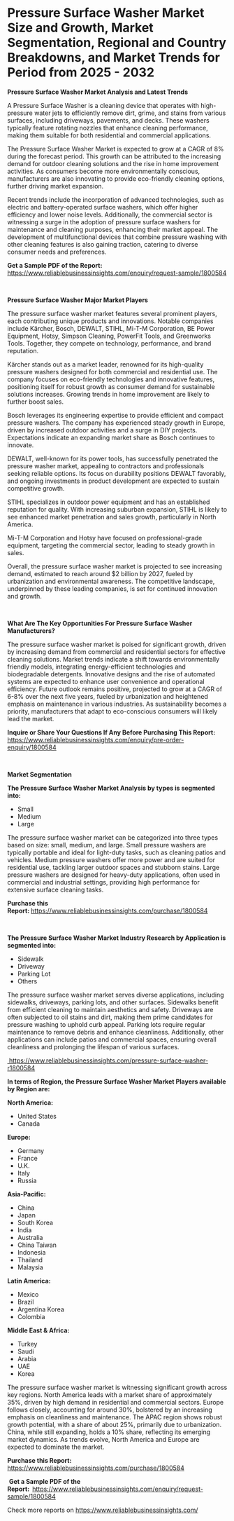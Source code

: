 <p><h1>Pressure Surface Washer Market Size and Growth, Market Segmentation, Regional and Country Breakdowns, and Market Trends for Period from 2025 -  2032</h1></p><p><strong>Pressure Surface Washer Market Analysis and Latest Trends</strong></p>
<p><p>A Pressure Surface Washer is a cleaning device that operates with high-pressure water jets to efficiently remove dirt, grime, and stains from various surfaces, including driveways, pavements, and decks. These washers typically feature rotating nozzles that enhance cleaning performance, making them suitable for both residential and commercial applications.</p><p>The Pressure Surface Washer Market is expected to grow at a CAGR of 8% during the forecast period. This growth can be attributed to the increasing demand for outdoor cleaning solutions and the rise in home improvement activities. As consumers become more environmentally conscious, manufacturers are also innovating to provide eco-friendly cleaning options, further driving market expansion. </p><p>Recent trends include the incorporation of advanced technologies, such as electric and battery-operated surface washers, which offer higher efficiency and lower noise levels. Additionally, the commercial sector is witnessing a surge in the adoption of pressure surface washers for maintenance and cleaning purposes, enhancing their market appeal. The development of multifunctional devices that combine pressure washing with other cleaning features is also gaining traction, catering to diverse consumer needs and preferences.</p></p>
<p><strong>Get a Sample PDF of the Report:&nbsp;</strong> <a href="https://www.reliablebusinessinsights.com/enquiry/request-sample/1800584?utm_campaign=1581&utm_medium=2&utm_source=Github&utm_content=ia&utm_term=10042025&utm_id=pressure-surface-washer">https://www.reliablebusinessinsights.com/enquiry/request-sample/1800584</a></p>
<p>&nbsp;</p>
<p><strong>Pressure Surface Washer Major Market Players</strong></p>
<p><p>The pressure surface washer market features several prominent players, each contributing unique products and innovations. Notable companies include Kärcher, Bosch, DEWALT, STIHL, Mi-T-M Corporation, BE Power Equipment, Hotsy, Simpson Cleaning, PowerFit Tools, and Greenworks Tools. Together, they compete on technology, performance, and brand reputation.</p><p>Kärcher stands out as a market leader, renowned for its high-quality pressure washers designed for both commercial and residential use. The company focuses on eco-friendly technologies and innovative features, positioning itself for robust growth as consumer demand for sustainable solutions increases. Growing trends in home improvement are likely to further boost sales.</p><p>Bosch leverages its engineering expertise to provide efficient and compact pressure washers. The company has experienced steady growth in Europe, driven by increased outdoor activities and a surge in DIY projects. Expectations indicate an expanding market share as Bosch continues to innovate.</p><p>DEWALT, well-known for its power tools, has successfully penetrated the pressure washer market, appealing to contractors and professionals seeking reliable options. Its focus on durability positions DEWALT favorably, and ongoing investments in product development are expected to sustain competitive growth.</p><p>STIHL specializes in outdoor power equipment and has an established reputation for quality. With increasing suburban expansion, STIHL is likely to see enhanced market penetration and sales growth, particularly in North America.</p><p>Mi-T-M Corporation and Hotsy have focused on professional-grade equipment, targeting the commercial sector, leading to steady growth in sales. </p><p>Overall, the pressure surface washer market is projected to see increasing demand, estimated to reach around $2 billion by 2027, fueled by urbanization and environmental awareness. The competitive landscape, underpinned by these leading companies, is set for continued innovation and growth.</p></p>
<p>&nbsp;</p>
<p><strong>What Are The Key Opportunities For Pressure Surface Washer Manufacturers?</strong></p>
<p><p>The pressure surface washer market is poised for significant growth, driven by increasing demand from commercial and residential sectors for effective cleaning solutions. Market trends indicate a shift towards environmentally friendly models, integrating energy-efficient technologies and biodegradable detergents. Innovative designs and the rise of automated systems are expected to enhance user convenience and operational efficiency. Future outlook remains positive, projected to grow at a CAGR of 6-8% over the next five years, fueled by urbanization and heightened emphasis on maintenance in various industries. As sustainability becomes a priority, manufacturers that adapt to eco-conscious consumers will likely lead the market.</p></p>
<p><strong>Inquire or Share Your Questions If Any Before Purchasing This Report:</strong> <a href="https://www.reliablebusinessinsights.com/enquiry/pre-order-enquiry/1800584?utm_campaign=1581&utm_medium=2&utm_source=Github&utm_content=ia&utm_term=10042025&utm_id=pressure-surface-washer">https://www.reliablebusinessinsights.com/enquiry/pre-order-enquiry/1800584</a></p>
<p>&nbsp;</p>
<p><strong>Market Segmentation</strong></p>
<p><strong>The Pressure Surface Washer Market Analysis by types is segmented into:</strong></p>
<p><ul><li>Small</li><li>Medium</li><li>Large</li></ul></p>
<p><p>The pressure surface washer market can be categorized into three types based on size: small, medium, and large. Small pressure washers are typically portable and ideal for light-duty tasks, such as cleaning patios and vehicles. Medium pressure washers offer more power and are suited for residential use, tackling larger outdoor spaces and stubborn stains. Large pressure washers are designed for heavy-duty applications, often used in commercial and industrial settings, providing high performance for extensive surface cleaning tasks.</p></p>
<p><strong>Purchase this Report:&nbsp;</strong><a href="https://www.reliablebusinessinsights.com/purchase/1800584?utm_campaign=1581&utm_medium=2&utm_source=Github&utm_content=ia&utm_term=10042025&utm_id=pressure-surface-washer">https://www.reliablebusinessinsights.com/purchase/1800584</a></p>
<p>&nbsp;</p>
<p><strong>The Pressure Surface Washer Market Industry Research by Application is segmented into:</strong></p>
<p><ul><li>Sidewalk</li><li>Driveway</li><li>Parking Lot</li><li>Others</li></ul></p>
<p><p>The pressure surface washer market serves diverse applications, including sidewalks, driveways, parking lots, and other surfaces. Sidewalks benefit from efficient cleaning to maintain aesthetics and safety. Driveways are often subjected to oil stains and dirt, making them prime candidates for pressure washing to uphold curb appeal. Parking lots require regular maintenance to remove debris and enhance cleanliness. Additionally, other applications can include patios and commercial spaces, ensuring overall cleanliness and prolonging the lifespan of various surfaces.</p></p>
<p><a href="https://www.reliablebusinessinsights.com/pressure-surface-washer-r1800584?utm_campaign=1581&utm_medium=2&utm_source=Github&utm_content=ia&utm_term=10042025&utm_id=pressure-surface-washer">&nbsp;https://www.reliablebusinessinsights.com/pressure-surface-washer-r1800584</a></p>
<p><strong>In terms of Region, the Pressure Surface Washer Market Players available by Region are:</strong></p>
<p>
    <p> <strong> North America: </strong>
        <ul>
            <li>United States</li>
            <li>Canada</li>
        </ul>
        </p> 
    <p> <strong> Europe: </strong>
        <ul>
            <li>Germany</li>
            <li>France</li>
            <li>U.K.</li>
            <li>Italy</li>
            <li>Russia</li>
        </ul>
        </p> 
    <p> <strong> Asia-Pacific: </strong>
        <ul>
            <li>China</li>
            <li>Japan</li>
            <li>South Korea</li>
            <li>India</li>
            <li>Australia</li>
            <li>China Taiwan</li>
            <li>Indonesia</li>
            <li>Thailand</li>
            <li>Malaysia</li>
        </ul>
        </p> 
    <p> <strong> Latin America: </strong>
        <ul>
            <li>Mexico</li>
            <li>Brazil</li>
            <li>Argentina Korea</li>
            <li>Colombia</li>
        </ul>
        </p> 
    <p> <strong> Middle East & Africa: </strong>
        <ul>
            <li>Turkey</li>
            <li>Saudi</li>
            <li>Arabia</li>
            <li>UAE</li>
            <li>Korea</li>
        </ul>
    </p>
    </p>
<p><p>The pressure surface washer market is witnessing significant growth across key regions. North America leads with a market share of approximately 35%, driven by high demand in residential and commercial sectors. Europe follows closely, accounting for around 30%, bolstered by an increasing emphasis on cleanliness and maintenance. The APAC region shows robust growth potential, with a share of about 25%, primarily due to urbanization. China, while still expanding, holds a 10% share, reflecting its emerging market dynamics. As trends evolve, North America and Europe are expected to dominate the market.</p></p>
<p><strong>Purchase this Report: </strong><a href="https://www.reliablebusinessinsights.com/purchase/1800584?utm_campaign=1581&utm_medium=2&utm_source=Github&utm_content=ia&utm_term=10042025&utm_id=pressure-surface-washer">https://www.reliablebusinessinsights.com/purchase/1800584</a></p>
<p>&nbsp;<strong>Get a Sample PDF of the Report:&nbsp;&nbsp;</strong><a href="https://www.reliablebusinessinsights.com/enquiry/request-sample/1800584?utm_campaign=1581&utm_medium=2&utm_source=Github&utm_content=ia&utm_term=10042025&utm_id=pressure-surface-washer">https://www.reliablebusinessinsights.com/enquiry/request-sample/1800584</a></p>
<p><strong></strong></p>
<p>Check more reports on <a href="https://www.reliablebusinessinsights.com/?utm_campaign=1581&utm_medium=2&utm_source=Github&utm_content=ia&utm_term=10042025&utm_id=pressure-surface-washer">https://www.reliablebusinessinsights.com/</a></p>